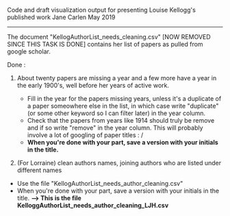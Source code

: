 Code and draft visualization output for presenting Louise Kellogg's published work 
Jane Carlen
May 2019

------------------------------------------------------------------------------------------------------------------------------------

The document "KellogAuthorList_needs_cleaning.csv" [NOW REMOVED SINCE THIS TASK IS DONE] contains her list of papers as pulled from google scholar. 

Done :

1. About twenty papers are missing a year and a few more have a year in the  early 1900's, well before her years of active work. 
    - Fill in the year for the papers missing years, unless it's a  duplicate of a paper someowhere else in the list, in which case write "duplicate" (or some other keyword so I can filter later) in the year column.
    - Check that the papers from years like 1914 should truly be remove and if so write "remove" in the year column. 
    This will probably involve a lot of googling of paper titles : /
    - **When you're done with your part, save a version with your initials in the title.** 
    
2.  (For Lorraine) clean authors names, joining authors who are listed under different names
-   Use the file "KellogAuthorList_needs_author_cleaning.csv"
-   When you're done with your part, save a version with your initials in the title. 
**--> This is the file KelloggAuthorList_needs_author_cleaning_LJH.csv**


